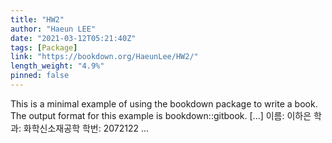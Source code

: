 ```yaml
---
title: "HW2"
author: "Haeun LEE"
date: "2021-03-12T05:21:40Z"
tags: [Package]
link: "https://bookdown.org/HaeunLee/HW2/"
length_weight: "4.9%"
pinned: false
---
```


This is a minimal example of using the bookdown package to write a book. The output format for this example is bookdown::gitbook. [...] 이름: 이하은 학과: 화학신소재공학 학번: 2072122  ...
